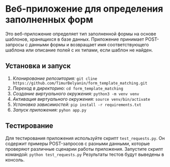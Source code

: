 # Веб-приложение для определения заполненных форм
Это веб-приложение определяет тип заполненной формы на основе шаблонов, хранящихся в базе данных. Приложение принимает POST-запросы с данными формы и возвращает имя соответствующего шаблона или описание полей с их типами, если шаблон не найден.

## Установка и запуск 
1. *Клонирование репозитория:*
    ```git cline https://github.com/TimurBelyanin/form_template_matching.git```
2. *Переход в директорию:*
    ```cd form_template_matching```
3. *Создание виртуального окружения:*
    ```python3 -m venv venv```
4. *Активация виртуального окружения:*
    ```source venv/bin/activate```
5. *Установка зависимостей:*
    ```pip install -r requirements.txt```
6. *Запуск приложения:*
    ```pyhon app.py```

## Тестирование 
Для тестирования приложения используйте скрипт `test_requests.py`. Он содержит примеры POST-запросов с разными данными, которые проверяют различные сценарии работы приложения. Запустите скрипт командой:
```python test_requests.py```
Результаты тестов будут выведены в консоль.
